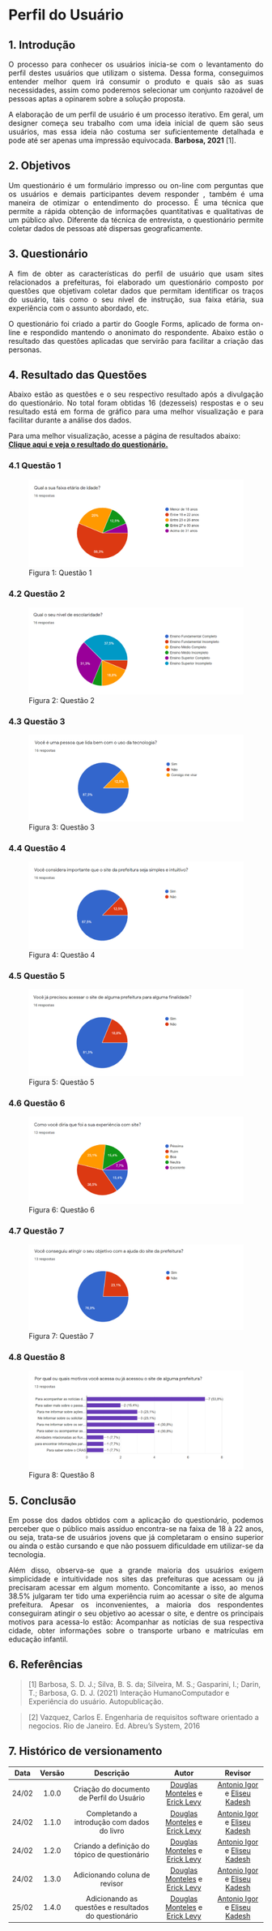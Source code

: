 # Perfil do Usuário

## 1. Introdução

<p style="text-align: justify">
O processo para conhecer os usuários inicia-se com o levantamento do perfil destes usuários que utilizam o sistema. Dessa forma, conseguimos  entender melhor quem irá consumir o produto e quais são as suas necessidades, assim como poderemos selecionar um conjunto razoável de pessoas aptas a opinarem sobre a solução proposta.
</p>

<p style="text-align: justify">
A elaboração de um perfil de usuário é um processo iterativo. Em geral, um designer começa seu trabalho com uma ideia inicial de quem são seus usuários, mas essa ideia não costuma ser suficientemente detalhada e pode até ser apenas uma impressão equivocada. <strong>Barbosa, 2021</strong> [1].
</p>

## 2. Objetivos
<p style="text-align: justify">Um questionário é um formulário impresso ou on-line com perguntas que os usuários e demais participantes devem responder , também é uma maneira de otimizar o entendimento do processo. É uma técnica que permite a rápida obtenção de informações quantitativas e qualitativas de um público alvo. Diferente da técnica de entrevista, o questionário permite coletar dados de pessoas até dispersas geograficamente.</p>


## 3. Questionário

<p style="text-align: justify">
A fim de obter as características do perfil de usuário que usam sites relacionados a prefeituras, foi elaborado um questionário composto por questões que objetivam coletar dados que permitam identificar os traços do usuário, tais como o seu nível de instrução, sua faixa etária, sua experiência com o assunto abordado, etc.
</p>

<p style="text-align: justify">
O questionário foi criado a partir do Google Forms, aplicado de forma on-line e respondido mantendo o anonimato do respondente. Abaixo estão o resultado das questões aplicadas que servirão para facilitar a criação das personas. 
</p>


## 4. Resultado das Questões

<p style="text-align: justify">
Abaixo estão as questões e o seu respectivo resultado após a divulgação do questionário. No total foram obtidas 16 (dezesseis) respostas e o seu resultado está em forma de gráfico para uma melhor visualização e para facilitar durante a análise dos dados.
</p>

<p>
  Para uma melhor visualização, acesse a página de resultados abaixo:<br/>
  <a 
    href="https://docs.google.com/forms/d/e/1FAIpQLSfqoVUp4nTVp1ln7KuBrs_9aZVZVepZH7CB_RkJLiO0OVF0AQ/viewanalytics"
    target="_blanck"
  >  
    <strong>Clique aqui e veja o resultado do questionário.</strong>
  </a>
</p>

### 4.1 Questão 1

<figure>
  <img src="../../../assets/questionario/q1.png" alt="Questão 1">
  <figcaption>Figura 1: Questão 1</figcaption>
</figure>

### 4.2 Questão 2
<figure>
  <img src="../../../assets/questionario/q2.png" alt="Questão 2">
  <figcaption>Figura 2: Questão 2</figcaption>
</figure>

### 4.3 Questão 3
<figure>
  <img src="../../../assets/questionario/q3.png" alt="Questão 3">
  <figcaption>Figura 3: Questão 3</figcaption>
</figure>

### 4.4 Questão 4
<figure>
  <img src="../../../assets/questionario/q4.png" alt="Questão 4">
  <figcaption>Figura 4: Questão 4</figcaption>
</figure>

### 4.5 Questão 5
<figure>
  <img src="../../../assets/questionario/q5.png" alt="Questão 5">
  <figcaption>Figura 5: Questão 5</figcaption>
</figure>

### 4.6 Questão 6
<figure>
  <img src="../../../assets/questionario/q6.png" alt="Questão 6">
  <figcaption>Figura 6: Questão 6</figcaption>
</figure>

### 4.7 Questão 7
<figure>
  <img src="../../../assets/questionario/q7.png" alt="Questão 7">
  <figcaption>Figura 7: Questão 7</figcaption>
</figure>

### 4.8 Questão 8
<figure>
  <img src="../../../assets/questionario/q8.png" alt="Questão 8">
  <figcaption>Figura 8: Questão 8</figcaption>
</figure>

## 5. Conclusão

<p style="text-align: justify">
Em posse dos dados obtidos com a aplicação do questionário, podemos perceber que o público mais assíduo encontra-se na faixa de 18 à 22 anos, ou seja, trata-se de usuários jovens que já completaram o ensino superior ou ainda o  estão cursando e que não possuem dificuldade em utilizar-se da tecnologia.
</p>

<p style="text-align: justify">
Além disso, observa-se que a grande maioria dos usuários exigem simplicidade e intuitividade nos sites das prefeituras que acessam ou já precisaram acessar em algum momento. Concomitante a isso, ao menos 38.5% julgaram ter tido uma experiência ruim ao acessar o site de alguma prefeitura. Apesar os inconvenientes, a maioria dos respondentes conseguiram atingir o seu objetivo ao acessar o site, e dentre os principais motivos para acessa-lo estão: Acompanhar as notícias de sua respectiva cidade, obter informações sobre o transporte urbano e matrículas em educação infantil. 
</p>

## 6. Referências
 
> [1] Barbosa, S. D. J.; Silva, B. S. da; Silveira, M. S.; Gasparini, I.; Darin, T.; Barbosa, G. D. J. (2021) Interação HumanoComputador e Experiência do usuário. Autopublicação. 

> [2] Vazquez, Carlos E. Engenharia de requisitos software orientado a negocios. Rio de Janeiro. Ed. Abreu’s System, 2016
 
## 7. Histórico de versionamento
 
| Data  | Versão | Descrição | Autor | Revisor |
| :--:  | :----: | :-------: | :---: | :---: |
| 24/02 | 1.0.0  | Criação do documento de Perfil do Usuário | [Douglas Monteles](https://github.com/DouglasMonteles) e [Erick Levy](https://github.com/ErickLevy) | [Antonio Igor](https://github.com/antonioigorcarvalho) e [Eliseu Kadesh](https://github.com/eliseukadesh67) |
| 24/02 | 1.1.0  | Completando a introdução com dados do livro | [Douglas Monteles](https://github.com/DouglasMonteles) e [Erick Levy](https://github.com/ErickLevy) | [Antonio Igor](https://github.com/antonioigorcarvalho) e [Eliseu Kadesh](https://github.com/eliseukadesh67) |
| 24/02 | 1.2.0  | Criando a definição do tópico de questionário | [Douglas Monteles](https://github.com/DouglasMonteles) e [Erick Levy](https://github.com/ErickLevy) | [Antonio Igor](https://github.com/antonioigorcarvalho) e [Eliseu Kadesh](https://github.com/eliseukadesh67) |
| 24/02 | 1.3.0  | Adicionando coluna de revisor | [Douglas Monteles](https://github.com/DouglasMonteles) e [Erick Levy](https://github.com/ErickLevy) | [Antonio Igor](https://github.com/antonioigorcarvalho) e [Eliseu Kadesh](https://github.com/eliseukadesh67) |
| 25/02 | 1.4.0  | Adicionando as questões e resultados do questionário | [Douglas Monteles](https://github.com/DouglasMonteles) e [Erick Levy](https://github.com/ErickLevy) | [Antonio Igor](https://github.com/antonioigorcarvalho) e [Eliseu Kadesh](https://github.com/eliseukadesh67) |
